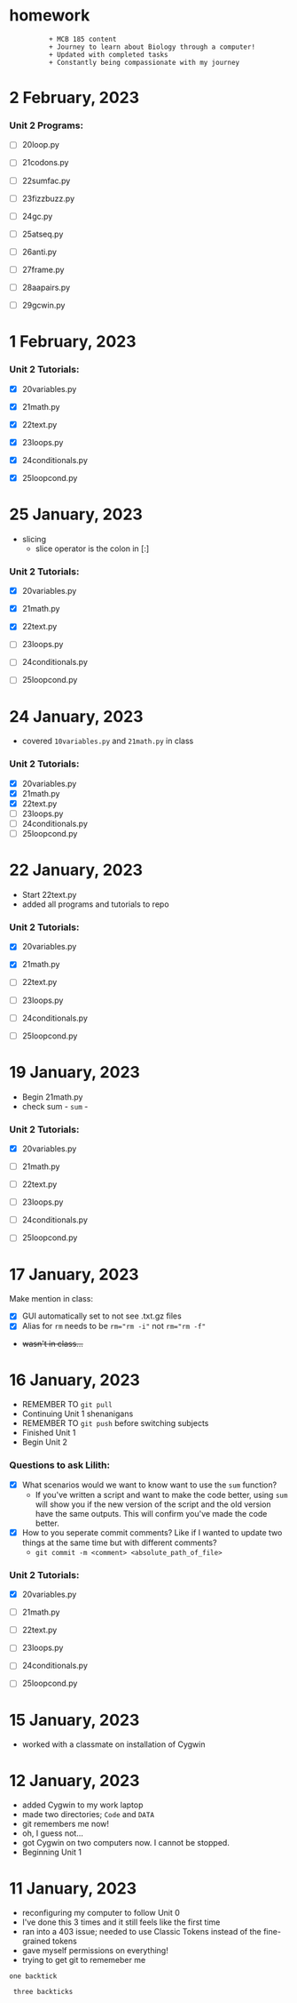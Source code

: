 # homework

<div>

  
              + MCB 185 content
              + Journey to learn about Biology through a computer!
              + Updated with completed tasks
              + Constantly being compassionate with my journey
</div>

2 February, 2023
=========================
### Unit 2 Programs: ###
- [ ] 20loop.py
- [ ] 21codons.py
- [ ] 22sumfac.py
- [ ] 23fizzbuzz.py
- [ ] 24gc.py
- [ ] 25atseq.py
- [ ] 26anti.py
- [ ] 27frame.py
- [ ] 28aapairs.py
- [ ] 29gcwin.py


1 February, 2023
==========================
### Unit 2 Tutorials: ###
- [x] 20variables.py 
- [x] 21math.py
- [x] 22text.py  
- [x] 23loops.py
- [x] 24conditionals.py
- [x] 25loopcond.py


25 January, 2023
==========================
+ slicing
	- slice operator is the colon in [:] 
### Unit 2 Tutorials: ###
- [x] 20variables.py 
- [x] 21math.py
- [x] 22text.py  
- [ ] 23loops.py
- [ ] 24conditionals.py
- [ ] 25loopcond.py


24 January, 2023
==========================
+ covered `10variables.py` and `21math.py` in class
### Unit 2 Tutorials: ###
- [x] 20variables.py 
- [x] 21math.py
- [x] 22text.py  
- [ ] 23loops.py
- [ ] 24conditionals.py
- [ ] 25loopcond.py

22 January, 2023
==========================
+ Start 22text.py
+ added all programs and tutorials to repo
### Unit 2 Tutorials: ###
- [x] 20variables.py 
- [x] 21math.py
- [ ] 22text.py  
- [ ] 23loops.py
- [ ] 24conditionals.py
- [ ] 25loopcond.py


19 January, 2023
==========================
+ Begin 21math.py 
+ check sum - `sum` - 

### Unit 2 Tutorials: ###
- [x] 20variables.py 
- [ ] 21math.py
- [ ] 22text.py  
- [ ] 23loops.py
- [ ] 24conditionals.py
- [ ] 25loopcond.py



17 January, 2023
===========================
Make mention in class:
- [x] GUI automatically set to not see .txt.gz files 
- [x] Alias for `rm` needs to be `rm="rm -i"` not `rm="rm -f"`
- <s> wasn't in class... </s>


16 January, 2023
============================
+ REMEMBER TO `git pull`
+ Continuing Unit 1 shenanigans
+ REMEMBER TO `git push` before switching subjects 
+ Finished Unit 1
+ Begin Unit 2
### Questions to ask Lilith: ###
- [x] What scenarios would we want to know want to use the `sum` function?
	+ If you've written a script and want to make the code better, using `sum` will show you if the new version of the script and the old version have the same outputs. This will confirm you've made the code better. 
- [x] How to you seperate commit comments? Like if I wanted to update two things at the same time but with different comments?
	+ `git commit -m <comment> <absolute_path_of_file>`
### Unit 2 Tutorials: ###
- [x] 20variables.py 
- [ ] 21math.py
- [ ] 22text.py  
- [ ] 23loops.py
- [ ] 24conditionals.py
- [ ] 25loopcond.py


15 January, 2023
============================
+ worked with a classmate on installation of Cygwin


12 January, 2023
============================
+ added Cygwin to my work laptop 
+ made two directories; ```Code``` and ```DATA```
+ git remembers me now! 
+ oh, I guess not...
+ got Cygwin on two computers now. I cannot be stopped. 
+ Beginning Unit 1

11 January, 2023
===========================
+ reconfiguring my computer to follow Unit 0 
+ I've done this 3 times and it still feels like the first time
+ ran into a 403 issue; needed to use Classic Tokens instead of the fine-grained tokens
+ gave myself permissions on everything!
+ trying to get git to rememeber me 

`one backtick`

``` three backticks```
